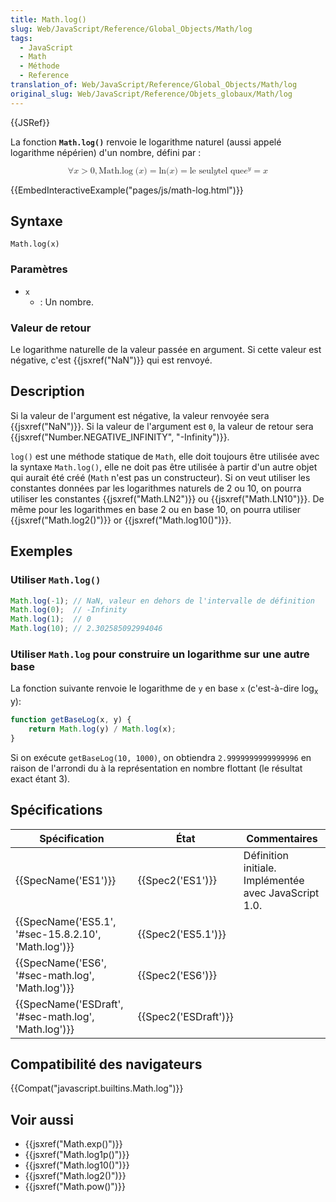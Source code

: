 ```yaml
---
title: Math.log()
slug: Web/JavaScript/Reference/Global_Objects/Math/log
tags:
  - JavaScript
  - Math
  - Méthode
  - Reference
translation_of: Web/JavaScript/Reference/Global_Objects/Math/log
original_slug: Web/JavaScript/Reference/Objets_globaux/Math/log
---
```

{{JSRef}}

La fonction **`Math.log()`** renvoie le logarithme naturel (aussi appelé logarithme népérien) d'un nombre, défini par :

<math display="block"><semantics><mrow><mo>∀</mo><mi>x</mi><mo>></mo><mn>0</mn><mo>,</mo><mstyle mathvariant="monospace"><mrow><mo lspace="0em" rspace="thinmathspace">Math.log</mo><mo stretchy="false">(</mo><mi>x</mi><mo stretchy="false">)</mo></mrow></mstyle><mo>=</mo><mo lspace="0em" rspace="0em">ln</mo><mo stretchy="false">(</mo><mi>x</mi><mo stretchy="false">)</mo><mo>=</mo><mtext>le seul </mtext><mspace width="thickmathspace"></mspace><mi>y</mi><mspace width="thickmathspace"></mspace><mtext>tel que</mtext><mspace width="thickmathspace"></mspace><msup><mi>e</mi><mi>y</mi></msup><mo>=</mo><mi>x</mi></mrow><annotation encoding="TeX">\forall x > 0, \mathtt{\operatorname{Math.log}(x)} = \ln(x) = \text{the unique} \; y \; \text{such that} \; e^y = x</annotation></semantics></math>

{{EmbedInteractiveExample("pages/js/math-log.html")}}

## Syntaxe

    Math.log(x)

### Paramètres

- `x`
  - : Un nombre.

### Valeur de retour

Le logarithme naturelle de la valeur passée en argument. Si cette valeur est négative, c'est {{jsxref("NaN")}} qui est renvoyé.

## Description

Si la valeur de l'argument est négative, la valeur renvoyée sera {{jsxref("NaN")}}. Si la valeur de l'argument est `0`, la valeur de retour sera {{jsxref("Number.NEGATIVE_INFINITY", "-Infinity")}}.

`log()` est une méthode statique de `Math`, elle doit toujours être utilisée avec la syntaxe `Math.log()`, elle ne doit pas être utilisée à partir d'un autre objet qui aurait été créé (`Math` n'est pas un constructeur). Si on veut utiliser les constantes données par les logarithmes naturels de 2 ou 10, on pourra utiliser les constantes {{jsxref("Math.LN2")}} ou {{jsxref("Math.LN10")}}. De même pour les logarithmes en base 2 ou en base 10, on pourra utiliser {{jsxref("Math.log2()")}} or {{jsxref("Math.log10()")}}.

## Exemples

### Utiliser `Math.log()`

```js
Math.log(-1); // NaN, valeur en dehors de l'intervalle de définition
Math.log(0);  // -Infinity
Math.log(1);  // 0
Math.log(10); // 2.302585092994046
```

### Utiliser `Math.log` pour construire un logarithme sur une autre base

La fonction suivante renvoie le logarithme de `y` en base `x` (c'est-à-dire log<sub>x</sub> y):

```js
function getBaseLog(x, y) {
    return Math.log(y) / Math.log(x);
}
```

Si on exécute `getBaseLog(10, 1000)`, on obtiendra `2.9999999999999996` en raison de l'arrondi du à la représentation en nombre flottant (le résultat exact étant 3).

## Spécifications

| Spécification                                                        | État                         | Commentaires                                          |
| -------------------------------------------------------------------- | ---------------------------- | ----------------------------------------------------- |
| {{SpecName('ES1')}}                                             | {{Spec2('ES1')}}         | Définition initiale. Implémentée avec JavaScript 1.0. |
| {{SpecName('ES5.1', '#sec-15.8.2.10', 'Math.log')}} | {{Spec2('ES5.1')}}     |                                                       |
| {{SpecName('ES6', '#sec-math.log', 'Math.log')}}     | {{Spec2('ES6')}}         |                                                       |
| {{SpecName('ESDraft', '#sec-math.log', 'Math.log')}} | {{Spec2('ESDraft')}} |                                                       |

## Compatibilité des navigateurs

{{Compat("javascript.builtins.Math.log")}}

## Voir aussi

- {{jsxref("Math.exp()")}}
- {{jsxref("Math.log1p()")}}
- {{jsxref("Math.log10()")}}
- {{jsxref("Math.log2()")}}
- {{jsxref("Math.pow()")}}
